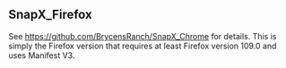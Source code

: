 ## SnapX_Firefox

See <https://github.com/BrycensRanch/SnapX_Chrome> for details. This is simply the Firefox version that requires at least Firefox version 109.0 and uses Manifest V3.
